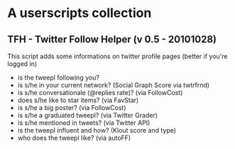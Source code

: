 # A userscripts collection

## TFH - Twitter Follow Helper (v 0.5 - 20101028)
This script adds some informations on twitter profile pages (better if you're logged in)
* is the tweepl following you?
* is s/he in your current network? (Social Graph Score via twtrfrnd)
* is s/he conversationale (@replies rate)? (via FollowCost)
* does s/he like to star items? (via FavStar)
* is s/he a big poster? (via FollowCost)
* is s/he a graduated tweepl? (via Twitter Grader)
* is s/he mentioned in tweets? (via Twitter API)
* is the tweepl influent and how? (Klout score and type)
* who does the tweepl like? (via autoFF)

